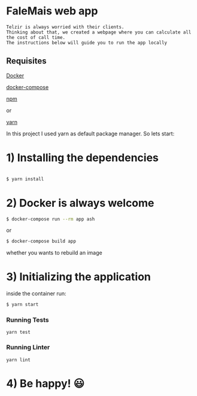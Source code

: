 
# FaleMais web app

    Telzir is always worried with their clients.
    Thinking about that, we created a webpage where you can calculate all the cost of call time.
    The instructions below will guide you to run the app locally

## Requisites

[Docker](https://www.docker.com)

[docker-compose](https://docs.docker.com/compose)

[npm](https://www.npmjs.com) 

or

[yarn](https://yarnpkg.com) 


In this project I used yarn as default package manager. So lets start:

# 1) Installing the dependencies
```bash

$ yarn install
```

# 2) Docker is always welcome
```bash
$ docker-compose run --rm app ash
```

or

```bash
$ docker-compose build app 
```
whether you wants to rebuild an image


# 3) Initializing the application
inside the container run:
```bash
$ yarn start
```

### Running Tests

    yarn test

### Running Linter

    yarn lint

# 4) Be happy! :smiley:
```
